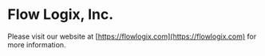 # Flow Logix, Inc.

Please visit our website at [https://flowlogix.com](https://flowlogix.com) for more information.